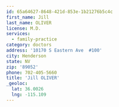 ```yaml
---
id: 65a64627-8648-421d-853e-1b21276b5c4c
first_name: Jill
last_name: OLIVER
license: M.D.
services:
  - family-practice
category: doctors
address: '10170 S Eastern Ave  #100'
city: Henderson
state: NV
zip: '89052'
phone: 702-405-5660
title: 'Jill OLIVER'
_geoloc:
  lat: 36.0026
  lng: -115.109
---
```

